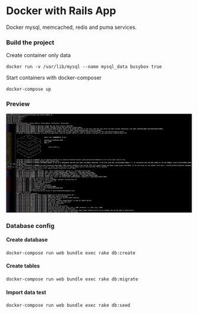 # Docker with Rails App
Docker mysql, memcached, redis and puma services.

### Build the project

Create container only data
```
docker run -v /var/lib/mysql --name mysql_data busybox true
```
Start containers with docker-composer
```
docker-compose up
```

### Preview
![Preview](https://raw.githubusercontent.com/kalelc/docker-compose-rails/master/img/example.png)

### Database config
#### Create database
```
docker-compose run web bundle exec rake db:create
```
#### Create tables
```
docker-compose run web bundle exec rake db:migrate
```
#### Import data test
```
docker-compose run web bundle exec rake db:seed
```

